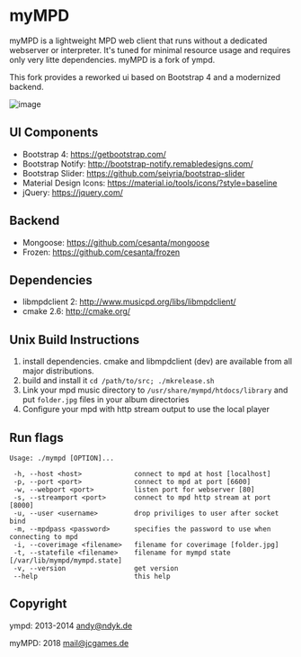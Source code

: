 myMPD
====

myMPD is a lightweight MPD web client that runs without a dedicated webserver or interpreter. 
It's tuned for minimal resource usage and requires only very litte dependencies.
myMPD is a fork of ympd.

This fork provides a reworked ui based on Bootstrap 4 and a modernized backend.

![image](https://jcgames.de/stuff/myMPD/screenshots.gif)

UI Components
-------------
 - Bootstrap 4: https://getbootstrap.com/
 - Bootstrap Notify: http://bootstrap-notify.remabledesigns.com/
 - Bootstrap Slider: https://github.com/seiyria/bootstrap-slider
 - Material Design Icons: https://material.io/tools/icons/?style=baseline
 - jQuery: https://jquery.com/

Backend
-------
 - Mongoose: https://github.com/cesanta/mongoose
 - Frozen: https://github.com/cesanta/frozen

Dependencies
------------
 - libmpdclient 2: http://www.musicpd.org/libs/libmpdclient/
 - cmake 2.6: http://cmake.org/

Unix Build Instructions
-----------------------

1. install dependencies. cmake and libmpdclient (dev) are available from all major distributions.
2. build and install it ```cd /path/to/src; ./mkrelease.sh```
3. Link your mpd music directory to ```/usr/share/mympd/htdocs/library``` and put ```folder.jpg``` files in your album directories
4. Configure your mpd with http stream output to use the local player

Run flags
---------
```
Usage: ./mympd [OPTION]...

 -h, --host <host>             connect to mpd at host [localhost]
 -p, --port <port>             connect to mpd at port [6600]
 -w, --webport <port>          listen port for webserver [80]
 -s, --streamport <port>       connect to mpd http stream at port [8000]
 -u, --user <username>         drop priviliges to user after socket bind
 -m, --mpdpass <password>      specifies the password to use when connecting to mpd
 -i, --coverimage <filename>   filename for coverimage [folder.jpg]
 -t, --statefile <filename>    filename for mympd state [/var/lib/mympd/mympd.state]
 -v, --version                 get version
 --help                        this help
```

Copyright
---------
ympd: 2013-2014 <andy@ndyk.de>

myMPD: 2018 <mail@jcgames.de>
